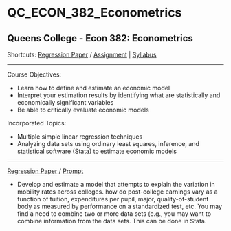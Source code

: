 # QC_ECON_382_Econometrics
## Queens College - Econ 382: Econometrics

Shortcuts: 
[Regression Paper](https://github.com/eng-jonathan/QC_ECON_382_Econometrics/blob/master/regression%20paper/regression_paper.pdf) / [Assignment](https://github.com/eng-jonathan/QC_ECON_382_Econometrics/blob/master/regression%20paper/regression_paper_assignment.pdf) |
[Syllabus](https://github.com/eng-jonathan/QC_ECON_382_Econometrics/blob/master/syllabus/syllabus_econ382.pdf)
___
Course Objectives:
* Learn how to define and estimate an economic model
* Interpret your estimation results by identifying what are statistically and economically significant variables
* Be able to critically evaluate economic models

Incorporated Topics:
* Multiple simple linear regression techniques
* Analyzing data sets using ordinary least squares, inference, and statistical software (Stata) to estimate economic models
___
[Regression Paper](https://github.com/eng-jonathan/QC_ECON_382_Econometrics/blob/master/regression%20paper/regression_paper.pdf) / [Prompt](https://github.com/eng-jonathan/QC_ECON_382_Econometrics/blob/master/regression%20paper/regression_paper_assignment.pdf)
* Develop and estimate a model that attempts to explain the variation in mobility rates across colleges. how do post-college earnings vary as a function of tuition, expenditures per pupil, major, quality-of-student body as measured by performance on a standardized test, etc.  You may find a need to combine two or more data sets (e.g., you may want to combine information from the data sets. This can be done in Stata.
